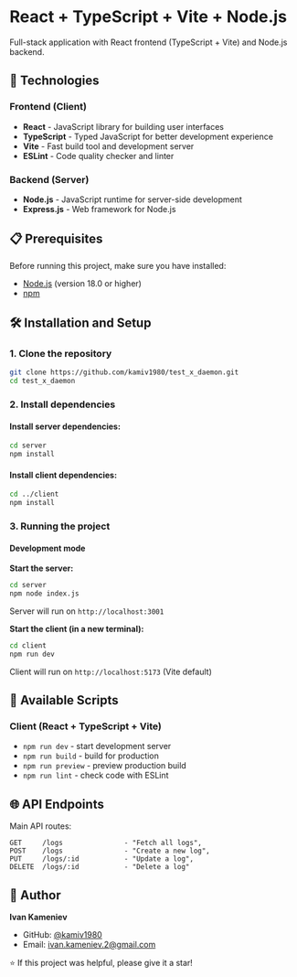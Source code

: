 # React + TypeScript + Vite + Node.js

Full-stack application with React frontend (TypeScript + Vite) and Node.js backend.

## 🚀 Technologies

### Frontend (Client)
- **React** - JavaScript library for building user interfaces
- **TypeScript** - Typed JavaScript for better development experience
- **Vite** - Fast build tool and development server
- **ESLint** - Code quality checker and linter

### Backend (Server)
- **Node.js** - JavaScript runtime for server-side development
- **Express.js** - Web framework for Node.js

## 📋 Prerequisites

Before running this project, make sure you have installed:

- [Node.js](https://nodejs.org/) (version 18.0 or higher)
- [npm](https://www.npmjs.com/)

## 🛠 Installation and Setup

### 1. Clone the repository

```bash
git clone https://github.com/kamiv1980/test_x_daemon.git
cd test_x_daemon
```

### 2. Install dependencies

#### Install server dependencies:
```bash
cd server
npm install
```

#### Install client dependencies:
```bash
cd ../client
npm install
```

### 3. Running the project

#### Development mode

**Start the server:**
```bash
cd server
npm node index.js
```
Server will run on `http://localhost:3001`

**Start the client (in a new terminal):**
```bash
cd client
npm run dev
```
Client will run on `http://localhost:5173` (Vite default)


## 🔧 Available Scripts

### Client (React + TypeScript + Vite)
- `npm run dev` - start development server
- `npm run build` - build for production
- `npm run preview` - preview production build
- `npm run lint` - check code with ESLint

## 🌐 API Endpoints

Main API routes:

```
GET     /logs               - "Fetch all logs",
POST    /logs               - "Create a new log",
PUT     /logs/:id           - "Update a log",
DELETE  /logs/:id           - "Delete a log"
```


## 👤 Author

**Ivan Kameniev**
- GitHub: [@kamiv1980](https://github.com/kamiv1980)
- Email: ivan.kameniev.2@gmail.com

⭐️ If this project was helpful, please give it a star!
